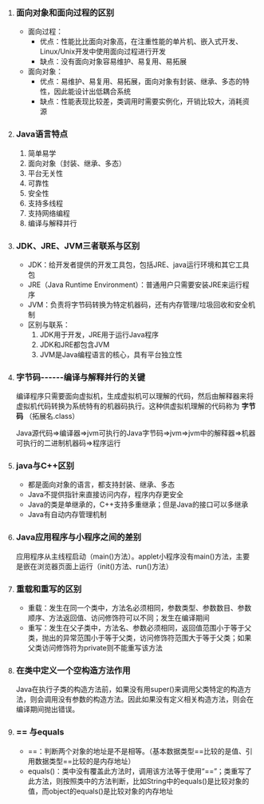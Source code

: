 1. ### 面向对象和面向过程的区别

   - 面向过程：
     - 优点：性能比比面向对象高，在注重性能的单片机、嵌入式开发、Linux/Unix开发中使用面向过程进行开发
     - 缺点：没有面向对象容易维护、易复用、易拓展
   - 面向对象：
     - 优点：易维护、易复用、易拓展，面向对象有封装、继承、多态的特性，因此能设计出低耦合系统
     - 缺点：性能表现比较差，类调用时需要实例化，开销比较大，消耗资源

2. ### Java语言特点

   1. 简单易学
   2. 面向对象（封装、继承、多态）
   3. 平台无关性
   4. 可靠性
   5. 安全性
   6. 支持多线程
   7. 支持网络编程
   8. 编译与解释并行

3. ### JDK、JRE、JVM三者联系与区别

   - JDK：给开发者提供的开发工具包，包括JRE、java运行环境和其它工具包
   - JRE（Java Runtime Environment）：普通用户只需要安装JRE来运行程序
   - JVM：负责将字节码转换为特定机器码，还有内存管理/垃圾回收和安全机制
   - 区别与联系：
     1. JDK用于开发，JRE用于运行Java程序
     2. JDK和JRE都包含JVM
     3. JVM是Java编程语言的核心，具有平台独立性

4. ### 字节码------编译与解释并行的关键

   编译程序只需要面向虚拟机，生成虚拟机可以理解的代码，然后由解释器来将虚拟机代码转换为系统特有的机器码执行。这种供虚拟机理解的代码称为 **字节码** （拓展名.class）

   Java源代码=>编译器=>jvm可执行的Java字节码=>jvm=>jvm中的解释器=>机器可执行的二进制机器码=>程序运行

5. ### java与C++区别

   - 都是面向对象的语言，都支持封装、继承、多态
   - Java不提供指针来直接访问内存，程序内存更安全
   - Java的类是单继承的，C++支持多重继承；但是Java的接口可以多继承
   - Java有自动内存管理机制

6. ### Java应用程序与小程序之间的差别

   应用程序从主线程启动（main()方法）。applet小程序没有main()方法，主要是嵌在浏览器页面上运行（init()方法、run()方法）

7. ### 重载和重写的区别

   - 重载：发生在同一个类中，方法名必须相同，参数类型、参数数目、参数顺序、方法返回值、访问修饰符可以不同；发生在编译期间
   - 重写：发生在父子类中，方法名、参数必须相同，返回值范围小于等于父类，抛出的异常范围小于等于父类，访问修饰符范围大于等于父类；如果父类访问修饰符为private则不能重写该方法

8. ### **在类中定义一个空构造方法作用**

   Java在执行子类的构造方法前，如果没有用super()来调用父类特定的构造方法，则会调用没有参数的构造方法。因此如果没有定义相关构造方法，则会在编译期间抛出错误。

9. ### == 与equals

   - ==：判断两个对象的地址是不是相等。（基本数据类型==比较的是值、引用数据类型==比较的是内存地址）
   - equals()：类中没有覆盖此方法时，调用该方法等于使用“==”；类重写了此方法，则按照类中的方法判断，比如String中的equals()是比较对象的值，而object的equals()是比较对象的内存地址